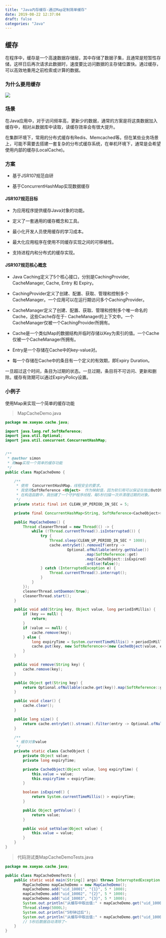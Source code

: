 ```yaml
---
title: "Java内存缓存-通过Map定制简单缓存"
date: 2019-08-22 12:37:04
draft: false
categories: "Java"
---
```


## 缓存

在程序中，缓存是一个高速数据存储层，其中存储了数据子集，且通常是短暂性存储，这样日后再次请求此数据时，速度要比访问数据的主存储位置快。通过缓存，可以高效地重用之前检索或计算的数据。

### 为什么要用缓存

![](/images/2019/8/cache-define-simple-01.png)



### 场景

在Java应用中，对于访问频率高，更新少的数据，通常的方案是将这类数据加入缓存中，相对从数据库中读取，读缓存效率会有很大提升。

在集群环境下，常用的分布式缓存有Redis、Memcached等。但在某些业务场景上，可能不需要去搭建一套复杂的分布式缓存系统，在单机环境下，通常是会希望使用内部的缓存(LocalCache)。



### 方案

* 基于JSR107规范自研

* 基于ConcurrentHashMap实现数据缓存

#### JSR107规范目标

* 为应用程序提供缓存Java对象的功能。

* 定义了一套通用的缓存概念和工具。

* 最小化开发人员使用缓存的学习成本。

* 最大化应用程序在使用不同缓存实现之间的可移植性。

* 支持进程内和分布式的缓存实现。



#### JSR107规范核心概念

- Java Caching定义了5个核心接口，分别是CachingProvider, CacheManager, Cache, Entry 和 Expiry。

-  CachingProvider定义了创建、配置、获取、管理和控制多个CacheManager。一个应用可以在运行期访问多个CachingProvider。

- CacheManager定义了创建、配置、获取、管理和控制多个唯一命名的Cache，这些Cache存在于- CacheManager的上下文中。一个CacheManager仅被一个CachingProvider所拥有。

- Cache是一个类似Map的数据结构并临时存储以Key为索引的值。一个Cache仅被一个CacheManager所拥有。

- Entry是一个存储在Cache中的key-value对。

- 每一个存储在Cache中的条目有一个定义的有效期，即Expiry Duration。

一旦超过这个时间，条目为过期的状态。一旦过期，条目将不可访问、更新和删除。缓存有效期可以通过ExpiryPolicy设置。

### 小例子

使用Map来实现一个简单的缓存功能

> MapCacheDemo.java

``` java
package me.xueyao.cache.java;

import java.lang.ref.SoftReference;
import java.util.Optional;
import java.util.concurrent.ConcurrentHashMap;


/**
 * @author simon
 * 用map实现一个简单的缓存功能
 */
public class MapCacheDemo {

    /**
     * 使用  ConcurrentHashMap，线程安全的要求。
     * 我使用SoftReference <Object>  作为映射值，因为软引用可以保证在抛出OutOfMemory之前，如果缺少内存，将删除引用的对象。
     * 在构造函数中，我创建了一个守护程序线程，每5秒扫描一次并清理过期的对象。
     */
    private static final int CLEAN_UP_PERIOD_IN_SEC = 5;

    private final ConcurrentHashMap<String, SoftReference<CacheObject>> cache = new ConcurrentHashMap<>();

    public MapCacheDemo() {
        Thread cleanerThread = new Thread(() -> {
            while (!Thread.currentThread().isInterrupted()) {
                try {
                    Thread.sleep(CLEAN_UP_PERIOD_IN_SEC * 1000);
                    cache.entrySet().removeIf(entry ->
                            Optional.ofNullable(entry.getValue())
                                    .map(SoftReference::get)
                                    .map(CacheObject::isExpired)
                                    .orElse(false));
                } catch (InterruptedException e) {
                    Thread.currentThread().interrupt();
                }
            }
        });
        cleanerThread.setDaemon(true);
        cleanerThread.start();
    }

    public void add(String key, Object value, long periodInMillis) {
        if (key == null) {
            return;
        }
        if (value == null) {
            cache.remove(key);
        } else {
            long expiryTime = System.currentTimeMillis() + periodInMillis;
            cache.put(key, new SoftReference<>(new CacheObject(value, expiryTime)));
        }
    }

    public void remove(String key) {
        cache.remove(key);
    }

    public Object get(String key) {
        return Optional.ofNullable(cache.get(key)).map(SoftReference::get).filter(cacheObject -> !cacheObject.isExpired()).map(CacheObject::getValue).orElse(null);
    }

    public void clear() {
        cache.clear();
    }

    public long size() {
        return cache.entrySet().stream().filter(entry -> Optional.ofNullable(entry.getValue()).map(SoftReference::get).map(cacheObject -> !cacheObject.isExpired()).orElse(false)).count();
    }

    /**
     * 缓存对象value
     */
    private static class CacheObject {
        private Object value;
        private long expiryTime;

        private CacheObject(Object value, long expiryTime) {
            this.value = value;
            this.expiryTime = expiryTime;
        }

        boolean isExpired() {
            return System.currentTimeMillis() > expiryTime;
        }

        public Object getValue() {
            return value;
        }

        public void setValue(Object value) {
            this.value = value;
        }
    }
}
```

> 代码测试类MapCacheDemoTests.java

``` java
package me.xueyao.cache.java;

public class MapCacheDemoTests {
    public static void main(String[] args) throws InterruptedException {
        MapCacheDemo mapCacheDemo = new MapCacheDemo();
        mapCacheDemo.add("uid_10001", "{1}", 5 * 1000);
        mapCacheDemo.add("uid_10002", "{2}", 5 * 1000);
        mapCacheDemo.add("uid_10003", "{3}", 5 * 1000);
        System.out.println("从缓存中取出值:" + mapCacheDemo.get("uid_10001"));
        Thread.sleep(5000L);
        System.out.println("5秒钟过后");
        System.out.println("从缓存中取出值:" + mapCacheDemo.get("uid_10001"));
        // 5秒后数据自动清除了~
    }
}
```

